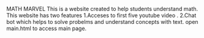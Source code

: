 MATH MARVEL
This is a website created to help students understand math.
This website has two features
1.Acceses to first five youtube video .
2.Chat bot which helps to solve probelms and understand concepts with text.
open main.html to access main page.
